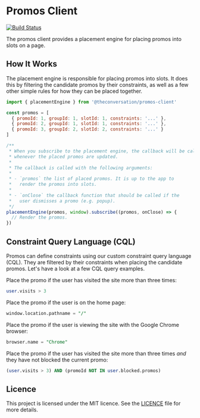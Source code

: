# Promos Client

[![Build Status](https://travis-ci.com/conversation/promos-client.svg?branch=master)](https://travis-ci.com/conversation/promos-client)

The promos client provides a placement engine for placing promos into slots on a page.

## How It Works

The placement engine is responsible for placing promos into slots. It does this by filtering the candidate promos by their constraints, as well as a few other simple rules for how they can be placed together.

```js
import { placementEngine } from '@theconversation/promos-client'

const promos = [
  { promoId: 1, groupId: 1, slotId: 1, constraints: '...' },
  { promoId: 2, groupId: 1, slotId: 1, constraints: '...' },
  { promoId: 3, groupId: 2, slotId: 2, constraints: '...' }
]

/**
 * When you subscribe to the placement engine, the callback will be called
 * whenever the placed promos are updated.
 *
 * The callback is called with the following arguments:
 *
 * - `promos` the list of placed promos. It is up to the app to
 *   render the promos into slots.
 *
 * - `onClose` the callback function that should be called if the
 *   user dismisses a promo (e.g. popup).
 */
placementEngine(promos, window).subscribe((promos, onClose) => {
  // Render the promos.
})
```

## Constraint Query Language (CQL)

Promos can define constraints using our custom constraint query language (CQL). They are filtered by their constraints when placing the candidate promos. Let's have a look at a few CQL query examples.

Place the promo if the user has visited the site more than three times:

```sql
user.visits > 3
```

Place the promo if the user is on the home page:

```sql
window.location.pathname = "/"
```

Place the promo if the user is viewing the site with the Google Chrome browser:

```sql
browser.name = "Chrome"
```

Place the promo if the user has visited the site more than three times _and_ they have not blocked the current promo:

```sql
(user.visits > 3) AND (promoId NOT IN user.blocked.promos)
```

## Licence

This project is licensed under the MIT licence. See the [LICENCE](https://github.com/conversation/promos-client/blob/master/LICENCE.md) file for more details.
